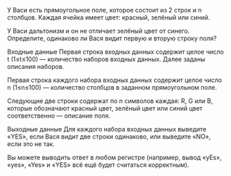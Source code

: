 У Васи есть прямоугольное поле, которое состоит из 2 строк и n столбцов. Каждая ячейка имеет цвет: красный, зелёный или синий.

У Васи дальтонизм и он не отличает зелёный цвет от синего. Определите, одинаково ли Вася видит первую и вторую строку поля?

Входные данные
Первая строка входных данных содержит целое число t (1≤t≤100) — количество наборов входных данных. Далее заданы описания наборов.

Первая строка каждого набора входных данных содержит целое число n (1≤n≤100) — количество столбцов в заданном прямоугольном поле.

Следующие две строки содержат по n символов каждая: R, G или B, которые обозначают красный цвет, зелёный цвет или синий цвет соответственно — описание поля.

Выходные данные
Для каждого набора входных данных выведите «YES», если Вася видит две строки одинаково, или выведите «NO», если это не так.

Вы можете выводить ответ в любом регистре (например, вывод «yEs», «yes», «Yes» и «YES» всё ещё будет считаться корректным).